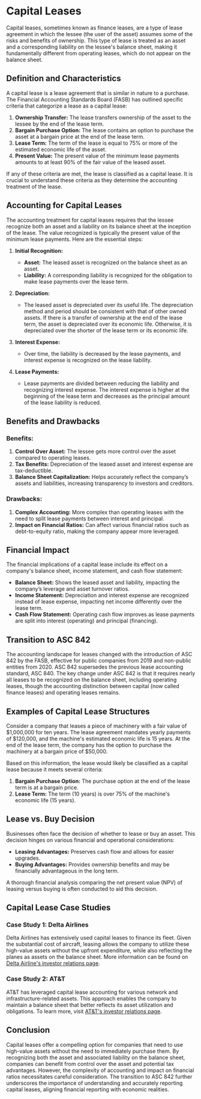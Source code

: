 # Capital Leases

Capital leases, sometimes known as finance leases, are a type of lease agreement in which the lessee (the user of the asset) assumes some of the risks and benefits of ownership. This type of lease is treated as an asset and a corresponding liability on the lessee's balance sheet, making it fundamentally different from operating leases, which do not appear on the balance sheet. 

## Definition and Characteristics

A capital lease is a lease agreement that is similar in nature to a purchase. The Financial Accounting Standards Board (FASB) has outlined specific criteria that categorize a lease as a capital lease:

1. **Ownership Transfer:** The lease transfers ownership of the asset to the lessee by the end of the lease term.
2. **Bargain Purchase Option:** The lease contains an option to purchase the asset at a bargain price at the end of the lease term.
3. **Lease Term:** The term of the lease is equal to 75% or more of the estimated economic life of the asset.
4. **Present Value:** The present value of the minimum lease payments amounts to at least 90% of the fair value of the leased asset.

If any of these criteria are met, the lease is classified as a capital lease. It is crucial to understand these criteria as they determine the accounting treatment of the lease.

## Accounting for Capital Leases

The accounting treatment for capital leases requires that the lessee recognize both an asset and a liability on its balance sheet at the inception of the lease. The value recognized is typically the present value of the minimum lease payments. Here are the essential steps:

1. **Initial Recognition:** 
   - **Asset:** The leased asset is recognized on the balance sheet as an asset. 
   - **Liability:** A corresponding liability is recognized for the obligation to make lease payments over the lease term.

2. **Depreciation:** 
   - The leased asset is depreciated over its useful life. The depreciation method and period should be consistent with that of other owned assets. If there is a transfer of ownership at the end of the lease term, the asset is depreciated over its economic life. Otherwise, it is depreciated over the shorter of the lease term or its economic life.

3. **Interest Expense:** 
   - Over time, the liability is decreased by the lease payments, and interest expense is recognized on the lease liability.

4. **Lease Payments:** 
   - Lease payments are divided between reducing the liability and recognizing interest expense. The interest expense is higher at the beginning of the lease term and decreases as the principal amount of the lease liability is reduced.

## Benefits and Drawbacks

### Benefits:
1. **Control Over Asset:** The lessee gets more control over the asset compared to operating leases.
2. **Tax Benefits:** Depreciation of the leased asset and interest expense are tax-deductible.
3. **Balance Sheet Capitalization:** Helps accurately reflect the company’s assets and liabilities, increasing transparency to investors and creditors.

### Drawbacks:
1. **Complex Accounting:** More complex than operating leases with the need to split lease payments between interest and principal.
2. **Impact on Financial Ratios:** Can affect various financial ratios such as debt-to-equity ratio, making the company appear more leveraged.

## Financial Impact

The financial implications of a capital lease include its effect on a company's balance sheet, income statement, and cash flow statement:

- **Balance Sheet:** Shows the leased asset and liability, impacting the company’s leverage and asset turnover ratios.
- **Income Statement:** Depreciation and interest expense are recognized instead of lease expense, impacting net income differently over the lease term.
- **Cash Flow Statement:** Operating cash flow improves as lease payments are split into interest (operating) and principal (financing).

## Transition to ASC 842

The accounting landscape for leases changed with the introduction of ASC 842 by the FASB, effective for public companies from 2019 and non-public entities from 2020. ASC 842 supersedes the previous lease accounting standard, ASC 840. The key change under ASC 842 is that it requires nearly all leases to be recognized on the balance sheet, including operating leases, though the accounting distinction between capital (now called finance leases) and operating leases remains.

## Examples of Capital Lease Structures

Consider a company that leases a piece of machinery with a fair value of $1,000,000 for ten years. The lease agreement mandates yearly payments of $120,000, and the machine's estimated economic life is 15 years. At the end of the lease term, the company has the option to purchase the machinery at a bargain price of $50,000. 

Based on this information, the lease would likely be classified as a capital lease because it meets several criteria:
1. **Bargain Purchase Option:** The purchase option at the end of the lease term is at a bargain price.
2. **Lease Term:** The term (10 years) is over 75% of the machine's economic life (15 years).

## Lease vs. Buy Decision

Businesses often face the decision of whether to lease or buy an asset. This decision hinges on various financial and operational considerations:

- **Leasing Advantages:** Preserves cash flow and allows for easier upgrades.
- **Buying Advantages:** Provides ownership benefits and may be financially advantageous in the long term.

A thorough financial analysis comparing the net present value (NPV) of leasing versus buying is often conducted to aid this decision.

## Capital Lease Case Studies

### Case Study 1: Delta Airlines

Delta Airlines has extensively used capital leases to finance its fleet. Given the substantial cost of aircraft, leasing allows the company to utilize these high-value assets without the upfront expenditure, while also reflecting the planes as assets on the balance sheet. More information can be found on [Delta Airline's investor relations page](https://ir.delta.com).

### Case Study 2: AT&T

AT&T has leveraged capital lease accounting for various network and infrastructure-related assets. This approach enables the company to maintain a balance sheet that better reflects its asset utilization and obligations. To learn more, visit [AT&T's investor relations page](https://investors.att.com).

## Conclusion

Capital leases offer a compelling option for companies that need to use high-value assets without the need to immediately purchase them. By recognizing both the asset and associated liability on the balance sheet, companies can benefit from control over the asset and potential tax advantages. However, the complexity of accounting and impact on financial ratios necessitates careful consideration. The transition to ASC 842 further underscores the importance of understanding and accurately reporting capital leases, aligning financial reporting with economic realities.